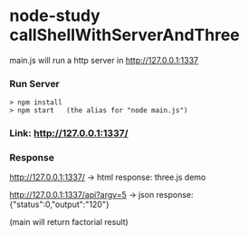 # node-study callShellWithServerAndThree

main.js will run a http server in http://127.0.0.1:1337

### Run Server
```
> npm install
> npm start   (the alias for "node main.js")
```

### Link: http://127.0.0.1:1337/

### Response

http://127.0.0.1:1337/ -> html response: three.js demo

http://127.0.0.1:1337/api?argv=5 -> json response: {"status":0,"output":"120"}

(main will return factorial result)

